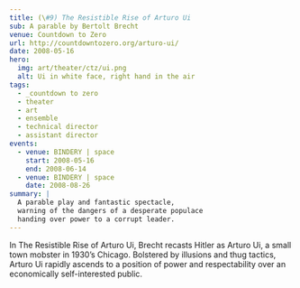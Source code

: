 ```yaml
---
title: (\#9) The Resistible Rise of Arturo Ui
sub: A parable by Bertolt Brecht
venue: Countdown to Zero
url: http://countdowntozero.org/arturo-ui/
date: 2008-05-16
hero:
  img: art/theater/ctz/ui.png
  alt: Ui in white face, right hand in the air
tags:
  - _countdown to zero
  - theater
  - art
  - ensemble
  - technical director
  - assistant director
events:
  - venue: BINDERY | space
    start: 2008-05-16
    end: 2008-06-14
  - venue: BINDERY | space
    date: 2008-08-26
summary: |
  A parable play and fantastic spectacle,
  warning of the dangers of a desperate populace
  handing over power to a corrupt leader.
---
```


In The Resistible Rise of Arturo Ui,
Brecht recasts Hitler as Arturo Ui,
a small town mobster in 1930’s Chicago.
Bolstered by illusions and thug tactics,
Arturo Ui rapidly ascends to a position of power
and respectability over an economically self-interested public.
